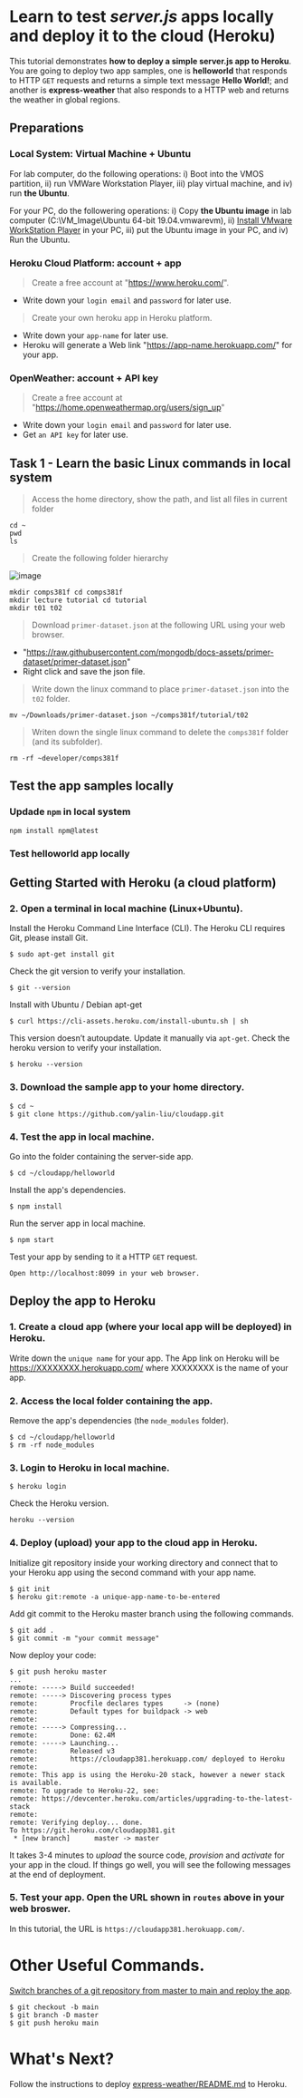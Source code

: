 # Learn to test *server.js* apps locally and deploy it to the cloud (Heroku)
This tutorial demonstrates **how to deploy a simple server.js app to Heroku**. You are going to deploy two app samples, one is **helloworld** that responds to HTTP `GET` requests and returns a simple text message **Hello World!**; and another is **express-weather** that also responds to a HTTP web and returns the weather in global regions.

## Preparations
### Local System: Virtual Machine + Ubuntu
For lab computer, do the following operations:
i) Boot into the VMOS partition, 
ii) run VMWare Workstation Player, 
iii) play virtual machine, and 
iv) run **the Ubuntu**.

For your PC, do the followering operations:
i) Copy **the Ubuntu image** in lab computer (C:\VM_Image\Ubuntu 64-bit 19.04.vmwarevm), 
ii) [Install VMware WorkStation Player](www.vmware.com/asean/products/workstation-player/workstation-player-evaluation.html) in your PC, 
iii) put the Ubuntu image in your PC, and 
iv) Run the Ubuntu.

### Heroku Cloud Platform: account + app
> Create a free account at "https://www.heroku.com/".  
- Write down your `login email` and `password` for later use.

> Create your own heroku app in Heroku platform.
- Write down your `app-name` for later use. 
- Heroku will generate a Web link "https://app-name.herokuapp.com/" for your app.

### OpenWeather: account + API key
> Create a free account at "https://home.openweathermap.org/users/sign_up"
- Write down your `login email` and `password` for later use.
- Get `an API key` for later use.

## Task 1 - Learn the basic Linux commands in local system 
> Access the home directory, show the path, and list all files in current folder
```
cd ~
pwd
ls
```
> Create the following folder hierarchy 

![image](https://user-images.githubusercontent.com/42903384/185931911-18732174-0343-46f3-8bd3-5966f667b76b.png)

```
mkdir comps381f cd comps381f
mkdir lecture tutorial cd tutorial
mkdir t01 t02
```
> Download `primer-dataset.json` at the following URL using your web browser. 
- "https://raw.githubusercontent.com/mongodb/docs-assets/primer-dataset/primer-dataset.json"
- Right click and save the json file.
> Write down the linux command to place `primer-dataset.json` into the `t02` folder.
```
mv ~/Downloads/primer-dataset.json ~/comps381f/tutorial/t02
```
> Writen down the single linux command to delete the `comps381f` folder (and its subfolder).
```
rm -rf ~developer/comps381f
```
## Test the app samples locally
### Updade `npm` in local system
```
npm install npm@latest
```
### Test **helloworld** app locally


## Getting Started with Heroku (a cloud platform)

### 2. Open a terminal in local machine (Linux+Ubuntu).
Install the Heroku Command Line Interface (CLI). 
The Heroku CLI requires Git, please install Git.
```
$ sudo apt-get install git
```
Check the git version to verify your installation.
```
$ git --version
```
Install with Ubuntu / Debian apt-get
```
$ curl https://cli-assets.heroku.com/install-ubuntu.sh | sh
```
This version doesn’t autoupdate. Update it manually via `apt-get`. 
Check the heroku version to verify your installation.
```
$ heroku --version
```
### 3. Download the sample app to your **home** directory.
```
$ cd ~
$ git clone https://github.com/yalin-liu/cloudapp.git
```
### 4. Test the app in local machine. 
Go into the folder containing the server-side app.
```
$ cd ~/cloudapp/helloworld
```
Install the app's dependencies.
```
$ npm install
```
Run the server app in local machine.
```
$ npm start
```
Test your app by sending to it a HTTP `GET` request.  
```
Open http://localhost:8099 in your web browser.
```
## Deploy the app to Heroku
### 1. Create a cloud app (where your local app will be deployed) in Heroku. 
Write down the `unique name` for your app. The App link on Heroku will be https://XXXXXXXX.herokuapp.com/ where XXXXXXXX is the name of your app.
### 2. Access the local folder containing the app.  
Remove the app's dependencies (the `node_modules` folder).
```
$ cd ~/cloudapp/helloworld
$ rm -rf node_modules
```
### 3. Login to Heroku in local machine. 
```
$ heroku login
```       
Check the Heroku version.
```
heroku --version
```
### 4. Deploy (upload) your app to the cloud app in Heroku.
Initialize git repository inside your working directory and connect that to your Heroku app using the second command with your app name.
```
$ git init
$ heroku git:remote -a unique-app-name-to-be-entered
```
Add git commit to the Heroku master branch using the following commands.
```
$ git add .
$ git commit -m "your commit message"
```
Now deploy your code:
```
$ git push heroku master
...
remote: -----> Build succeeded!
remote: -----> Discovering process types
remote:        Procfile declares types     -> (none)
remote:        Default types for buildpack -> web
remote: 
remote: -----> Compressing...
remote:        Done: 62.4M
remote: -----> Launching...
remote:        Released v3
remote:        https://cloudapp381.herokuapp.com/ deployed to Heroku
remote: 
remote: This app is using the Heroku-20 stack, however a newer stack is available.
remote: To upgrade to Heroku-22, see:
remote: https://devcenter.heroku.com/articles/upgrading-to-the-latest-stack
remote: 
remote: Verifying deploy... done.
To https://git.heroku.com/cloudapp381.git
 * [new branch]      master -> master
```
It takes 3-4 minutes to *upload* the source code, *provision* and *activate* for your app in the cloud.  If things go well, you will see the following messages at the end of deployment. 
### 5. Test your app.  Open the URL shown in `routes` above in your web broswer. 
In this tutorial, the URL is `https://cloudapp381.herokuapp.com/`.
# Other Useful Commands.
[Switch branches of a git repository from master to main and reploy the app](https://help.heroku.com/O0EXQZTA/how-do-i-switch-branches-from-master-to-main).
```
$ git checkout -b main
$ git branch -D master
$ git push heroku main
```
# What's Next?
Follow the instructions to deploy [express-weather/README.md](https://github.com/yalin-liu/cloudapp/blob/1d4136ba314de582e6928bcb8fae830011aa37c4/express-weather/README.md) to Heroku.
